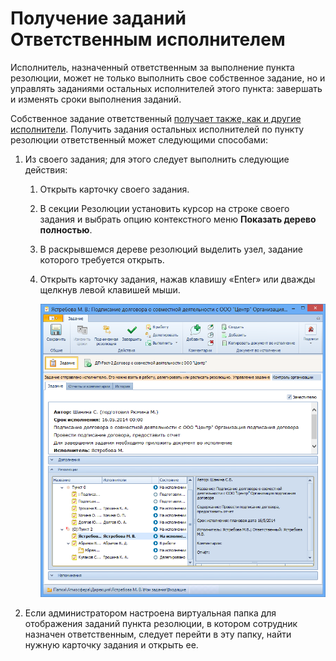 # Получение заданий Ответственным исполнителем

Исполнитель, назначенный ответственным за выполнение пункта резолюции, может не только выполнить свое собственное задание, но и управлять заданиями остальных исполнителей этого пункта: завершать и изменять сроки выполнения заданий.

Собственное задание ответственный [получает также, как и другие исполнители](Task_Take.md). Получить задания остальных исполнителей по пункту резолюции ответственный может следующими способами:

1. Из своего задания; для этого следует выполнить следующие действия: 

   1. Открыть карточку своего задания.

   2. В секции Резолюции установить курсор на строке своего задания и выбрать опцию контекстного меню **Показать дерево полностью**.

   3. В раскрывшемся дереве резолюций выделить узел, задание которого требуется открыть.

   4. Открыть карточку задания, нажав клавишу «Enter» или дважды щелкнув левой клавишей мыши.

      ![Карточка задания исполнителя, открытая Ответственным исполнителем](img/TaskCard_Open_Performer.png "Карточка задания исполнителя, открытая Ответственным исполнителем")

2. Если администратором настроена виртуальная папка для отображения заданий пункта резолюции, в котором сотрудник назначен ответственным, следует перейти в эту папку, найти нужную карточку задания и открыть ее.